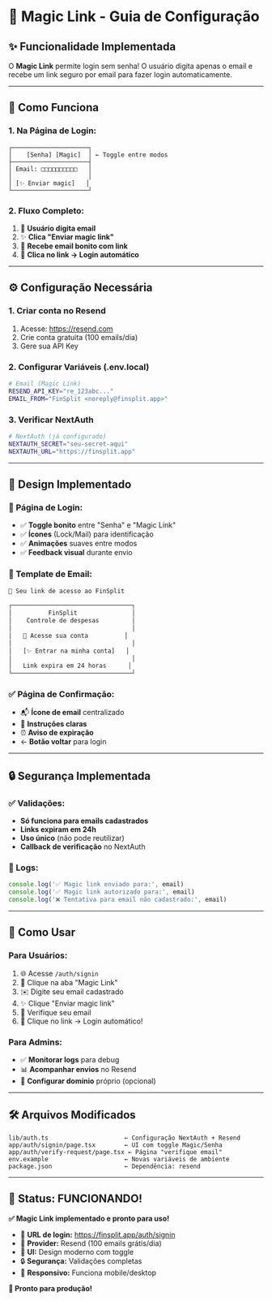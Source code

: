 # 🔑 Magic Link - Guia de Configuração

## ✨ **Funcionalidade Implementada**

O **Magic Link** permite login sem senha! O usuário digita apenas o email e recebe um link seguro por email para fazer login automaticamente.

---

## 🚀 **Como Funciona**

### **1. Na Página de Login:**
```
┌─────────────────────┐
│    [Senha] [Magic]  │ ← Toggle entre modos
├─────────────────────┤
│ Email: □□□□□□□□□□   │
│                     │
│ [✨ Enviar magic]   │
└─────────────────────┘
```

### **2. Fluxo Completo:**
1. 📧 **Usuário digita email**
2. ✨ **Clica "Enviar magic link"**  
3. 📩 **Recebe email bonito com link**
4. 🔗 **Clica no link → Login automático**

---

## ⚙️ **Configuração Necessária**

### **1. Criar conta no Resend**
1. Acesse: https://resend.com
2. Crie conta gratuita (100 emails/dia)
3. Gere sua API Key

### **2. Configurar Variáveis (.env.local)**
```bash
# Email (Magic Link)  
RESEND_API_KEY="re_123abc..."
EMAIL_FROM="FinSplit <noreply@finsplit.app>"
```

### **3. Verificar NextAuth**
```bash
# NextAuth (já configurado)
NEXTAUTH_SECRET="seu-secret-aqui"
NEXTAUTH_URL="https://finsplit.app"
```

---

## 🎨 **Design Implementado**

### **📱 Página de Login:**
- ✅ **Toggle bonito** entre "Senha" e "Magic Link"
- ✅ **Ícones** (Lock/Mail) para identificação
- ✅ **Animações** suaves entre modos
- ✅ **Feedback visual** durante envio

### **📧 Template de Email:**
```html
🔑 Seu link de acesso ao FinSplit

┌─────────────────────────────────┐
│          FinSplit               │
│    Controle de despesas         │
│                                 │
│   🔑 Acesse sua conta          │
│                                 │
│   [✨ Entrar na minha conta]   │
│                                 │
│   Link expira em 24 horas      │
└─────────────────────────────────┘
```

### **✅ Página de Confirmação:**
- 📬 **Ícone de email** centralizado
- 📝 **Instruções claras** 
- ⏰ **Aviso de expiração**
- ← **Botão voltar** para login

---

## 🔒 **Segurança Implementada**

### **✅ Validações:**
- **Só funciona para emails cadastrados** 
- **Links expiram em 24h**
- **Uso único** (não pode reutilizar)
- **Callback de verificação** no NextAuth

### **📝 Logs:**
```javascript
console.log('✅ Magic link enviado para:', email)
console.log('✅ Magic link autorizado para:', email)  
console.log('❌ Tentativa para email não cadastrado:', email)
```

---

## 🎯 **Como Usar**

### **Para Usuários:**
1. 🌐 Acesse `/auth/signin`
2. 📧 Clique na aba "Magic Link"
3. ✉️ Digite seu email cadastrado
4. ✨ Clique "Enviar magic link"
5. 📩 Verifique seu email
6. 🔗 Clique no link → Login automático!

### **Para Admins:**
- ✅ **Monitorar logs** para debug
- 📊 **Acompanhar envios** no Resend
- 🔧 **Configurar domínio** próprio (opcional)

---

## 🛠️ **Arquivos Modificados**

```
lib/auth.ts                     ← Configuração NextAuth + Resend
app/auth/signin/page.tsx        ← UI com toggle Magic/Senha  
app/auth/verify-request/page.tsx ← Página "verifique email"
env.example                     ← Novas variáveis de ambiente
package.json                    ← Dependência: resend
```

---

## 🎉 **Status: FUNCIONANDO!**

**✅ Magic Link implementado e pronto para uso!**

- 🔗 **URL de login:** https://finsplit.app/auth/signin
- 📧 **Provider:** Resend (100 emails grátis/dia)
- 🎨 **UI:** Design moderno com toggle
- 🔒 **Segurança:** Validações completas
- 📱 **Responsivo:** Funciona mobile/desktop

**🚀 Pronto para produção!**
